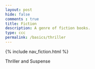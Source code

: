 ```yaml
---
layout: post
hide: false
comments : true
title: Fiction
description: A genre of fiction books.
type: ccc
permalink: /basics/thriller
---
```


{% include nav_fiction.html %}

Thriller and Suspense